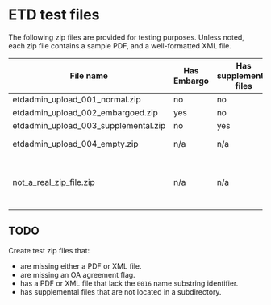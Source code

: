 # ETD test files

The following zip files are provided for testing purposes. Unless noted, each zip file contains a sample PDF, and a well-formatted XML file.

| File name                            | Has Embargo | Has supplemental files | Notes |
| ------------------------------------ | ------------| -----------------------|-------|
| etdadmin_upload_001_normal.zip       | no          | no                     |       |
| etdadmin_upload_002_embargoed.zip    | yes         | no                     |       |
| etdadmin_upload_003_supplemental.zip | no          | yes                    |       |
| etdadmin_upload_004_empty.zip        | n/a         | n/a                    | empty zip file |
| not_a_real_zip_file.zip              | n/a         | n/a                    | text file labeled as a zip file      |

## TODO

Create test zip files that:
* are missing either a PDF or XML file.
* are missing an OA agreement flag.
* has a PDF or XML file that lack the `0016` name substring identifier.
* has supplemental files that are not located in a subdirectory.